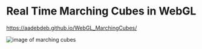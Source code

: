 # Real Time Marching Cubes in WebGL

https://aadebdeb.github.io/WebGL_MarchingCubes/

![image of marching cubes](https://user-images.githubusercontent.com/10070637/57116040-95a5d400-6d8d-11e9-87fc-7657c9328159.gif)